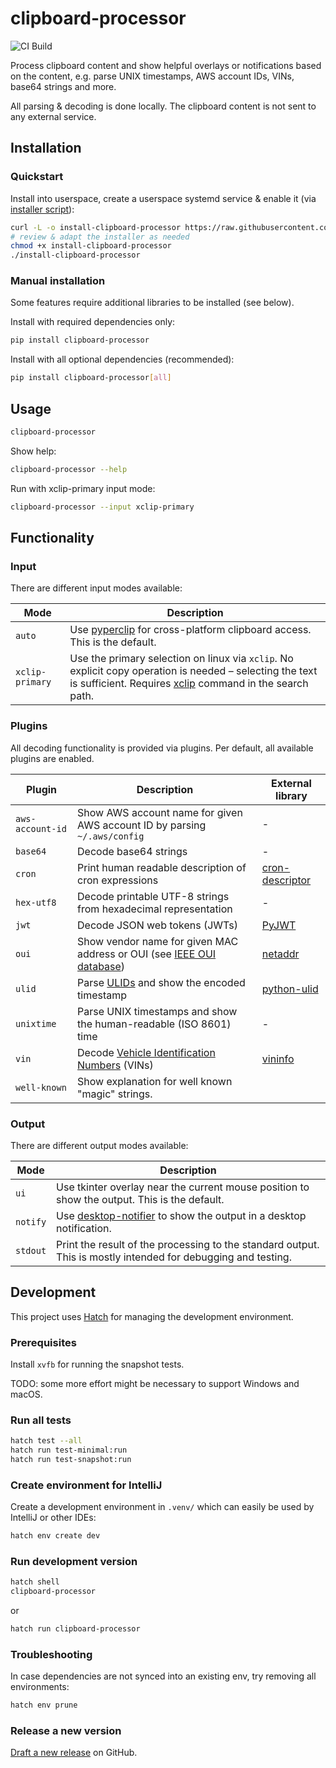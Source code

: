 # clipboard-processor

![CI Build](https://github.com/tom-mi/clipboard-processor/actions/workflows/ci.yml/badge.svg)

Process clipboard content and show helpful overlays or notifications based on the content,
e.g. parse UNIX timestamps, AWS account IDs, VINs, base64 strings and more.

All parsing & decoding is done locally. The clipboard content is not sent to any external service.

## Installation

### Quickstart

Install into userspace, create a userspace systemd service & enable it (via [installer script](scripts/install)):

```bash
curl -L -o install-clipboard-processor https://raw.githubusercontent.com/tom-mi/clipboard-processor/main/scripts/install
# review & adapt the installer as needed
chmod +x install-clipboard-processor
./install-clipboard-processor
```

### Manual installation

Some features require additional libraries to be installed (see below).

Install with required dependencies only:

```bash
pip install clipboard-processor
```

Install with all optional dependencies (recommended):

```bash
pip install clipboard-processor[all]
```

## Usage

```bash
clipboard-processor
```

Show help:

```bash
clipboard-processor --help
```

Run with xclip-primary input mode:

```bash
clipboard-processor --input xclip-primary
```

## Functionality

### Input

There are different input modes available:

| Mode            | Description                                                                                                                                                                                              |
|-----------------|----------------------------------------------------------------------------------------------------------------------------------------------------------------------------------------------------------|
| `auto`          | Use [pyperclip](https://github.com/asweigart/pyperclip) for cross-platform clipboard access. This is the default.                                                                                        |
| `xclip-primary` | Use the primary selection on linux via `xclip`. No explicit copy operation is needed – selecting the text is sufficient. Requires [xclip](https://linux.die.net/man/1/xclip) command in the search path. |

### Plugins

All decoding functionality is provided via plugins. Per default, all available plugins are enabled.

| Plugin           | Description                                                                                                 | External library                                              |
|------------------|-------------------------------------------------------------------------------------------------------------|---------------------------------------------------------------|
| `aws-account-id` | Show AWS account name for given AWS account ID by parsing `~/.aws/config`                                   | -                                                             |
| `base64`         | Decode base64 strings                                                                                       | -                                                             |
| `cron`           | Print human readable description of cron expressions                                                        | [cron-descriptor](https://github.com/Salamek/cron-descriptor) |
| `hex-utf8`       | Decode printable UTF-8 strings from hexadecimal representation                                              | -                                                             |
| `jwt`            | Decode JSON web tokens (JWTs)                                                                               | [PyJWT](https://github.com/jpadilla/pyjwt)                    |
| `oui`            | Show vendor name for given MAC address or OUI (see [IEEE OUI database](https://standards-oui.ieee.org/))    | [netaddr](https://github.com/netaddr/netaddr)                 |
| `ulid`           | Parse [ULIDs](https://github.com/ulid/spec) and show the encoded timestamp                                  | [python-ulid](https://github.com/mdomke/python-ulid)          |
| `unixtime`       | Parse UNIX timestamps and show the human-readable (ISO 8601) time                                           | -                                                             |
| `vin`            | Decode [Vehicle Identification Numbers](https://en.wikipedia.org/wiki/Vehicle_identification_number) (VINs) | [vininfo](https://github.com/idlesign/vininfo)                |
| `well-known`     | Show explanation for well known "magic" strings.                                                            |                                                               |

### Output

There are different output modes available:

| Mode     | Description                                                                                                         |
|----------|---------------------------------------------------------------------------------------------------------------------|
| `ui`     | Use tkinter overlay near the current mouse position to show the output. This is the default.                        |
| `notify` | Use [desktop-notifier](https://github.com/SamSchott/desktop-notifier) to show the output in a desktop notification. |
| `stdout` | Print the result of the processing to the standard output. This is mostly intended for debugging and testing.       |

## Development

This project uses [Hatch](https://hatch.pypa.io) for managing the development environment.

### Prerequisites

Install `xvfb` for running the snapshot tests.

TODO: some more effort might be necessary to support Windows and macOS.

### Run all tests

```bash
hatch test --all
hatch run test-minimal:run
hatch run test-snapshot:run
```

### Create environment for IntelliJ

Create a development environment in `.venv/` which can easily be used by IntelliJ or other IDEs:

```bash
hatch env create dev
```

### Run development version

```bash
hatch shell
clipboard-processor
```

or

```bash
hatch run clipboard-processor
```

### Troubleshooting

In case dependencies are not synced into an existing env, try removing all environments:

```bash
hatch env prune
```

### Release a new version

[Draft a new release](https://github.com/tom-mi/clipboard-processor/releases/new) on GitHub.
